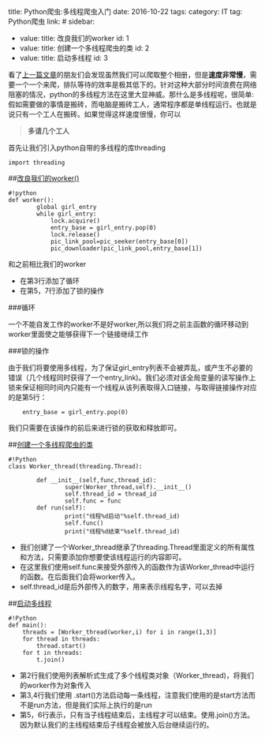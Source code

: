 title: Python爬虫:多线程爬虫入门
date: 2016-10-22
tags:
    category: IT
    tag: Python爬虫
    link: #
sidebar:
- value:
    title: 改良我们的worker
    id: 1
- value:
    title: 创建一个多线程爬虫的类
    id: 2
- value:
    title: 启动多线程
    id: 3



看了[上一篇文章](../12)的朋友们会发现虽然我们可以爬取整个相册，但是**速度非常慢**，需要一个一个来爬，排队等待的效率是极其低下的。针对这种大部分时间浪费在网络阻塞的情况，python的多线程方法在这里大显神威。那什么是多线程呢，很简单: 假如需要做的事情是搬砖，而电脑是搬砖工人，通常程序都是单线程运行。也就是说只有一个工人在搬砖。如果觉得这样速度很慢，你可以

> **多请几个工人**


<!--More-->


首先让我们引入python自带的多线程的库threading

	import threading


##<a href="1">改良我们的worker()</a>

	#!python
	def worker():
			global girl_entry
			while girl_entry:
				lock.acquire()
				entry_base = girl_entry.pop(0)
				lock.release()
				pic_link_pool=pic_seeker(entry_base[0])
				pic_downloader(pic_link_pool,entry_base[1])
				
和之前相比我们的worker

- 在第3行添加了循环
- 在第5，7行添加了锁的操作

###循环

一个不能自发工作的worker不是好worker,所以我们将之前主函数的循环移动到worker里面使之能够获得下一个链接继续工作

###锁的操作

由于我们将要使用多线程，为了保证girl_entry列表不会被弄乱，或产生不必要的错误（几个线程同时获得了一个entry_link)。我们必须对该全局变量的读写操作上锁来保证相同时间内只能有一个线程从该列表取得入口链接，与取得链接操作对应的是第5行：
	
		entry_base = girl_entry.pop(0)
我们只需要在该操作的前后来进行锁的获取和释放即可。


##<a href="2">创建一个多线程爬虫的类</a>


	#!Python
	class Worker_thread(threading.Thread):
	
			def __init__(self,func,thread_id):
					super(Worker_thread,self).__init__()
					self.thread_id = thread_id
					self.func = func
			def run(self):
					print("线程%d启动"%self.thread_id)
					self.func()
					print("线程%d结束"%self.thread_id)


- 我们创建了一个Worker_thread继承了threading.Thread里面定义的所有属性和方法，只需要添加你想要使该线程运行的内容即可。
- 在这里我们使用self.func来接受外部传入的函数作为该Worker_thread中运行的函数。在后面我们会将worker传入。
- self.thread_id是后外部传入的数字，用来表示线程名字，可以去掉

##<a href="3">启动多线程</a>

	#!Python
	def main():
		threads = [Worker_thread(worker,i) for i in range(1,3)]
		for thread in threads:
			thread.start()
		for t in threads:
			t.join()


- 第2行我们使用列表解析式生成了多个线程类对象（Worker_thread)，将我们的worker作为对象传入
- 第3,4行我们使用 .start()方法启动每一条线程，注意我们使用的是start方法而不是run方法，但是我们实际上执行的是run
- 第5，6行表示，只有当子线程结束后，主线程才可以结束。使用.join()方法。因为默认我们的主线程结束后子线程会被放入后台继续运行的。



